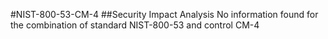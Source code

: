 #NIST-800-53-CM-4
##Security Impact Analysis
No information found for the combination of standard NIST-800-53 and control CM-4
